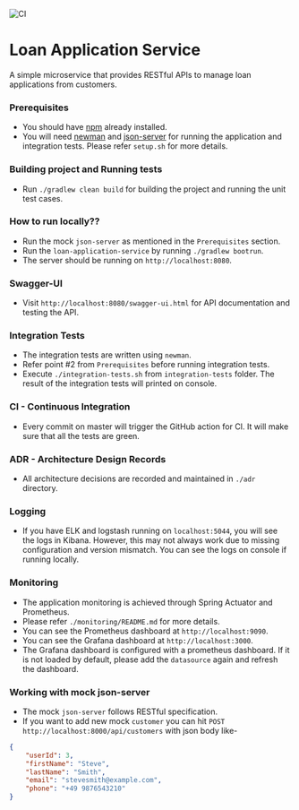 ![CI](https://github.com/kunalhiray7/loan-application-service/workflows/CI/badge.svg?branch=master)

# Loan Application Service

A simple microservice that provides RESTful APIs to manage loan applications from customers.

### Prerequisites
* You should have [npm](https://www.npmjs.com/) already installed.
* You will need [newman](https://github.com/postmanlabs/newman) and [json-server](https://github.com/typicode/json-server) for running the application
and integration tests. Please refer `setup.sh` for more details.

### Building project and Running tests
* Run `./gradlew clean build` for building the project and running the unit test cases.

### How to run locally??
* Run the mock `json-server` as mentioned in the `Prerequisites` section.
* Run the `loan-application-service` by running `./gradlew bootrun`.
* The server should be running on `http://localhost:8080`.

### Swagger-UI
* Visit `http://localhost:8080/swagger-ui.html` for API documentation and testing the API.

### Integration Tests
* The integration tests are written using `newman`.
* Refer point #2 from `Prerequisites` before running integration tests.
* Execute `./integration-tests.sh` from `integration-tests` folder. The result of the integration tests will printed on console. 

### CI - Continuous Integration
* Every commit on master will trigger the GitHub action for CI. It will make sure that all the tests are green.

### ADR - Architecture Design Records
* All architecture decisions are recorded and maintained in `./adr` directory.

### Logging
* If you have ELK and logstash running on `localhost:5044`, you will see the logs in Kibana. 
However, this may not always work due to missing configuration and version mismatch. You can see the logs on console if running locally.

### Monitoring
* The application monitoring is achieved through Spring Actuator and Prometheus.
* Please refer `./monitoring/README.md` for more details.
* You can see the Prometheus dashboard at `http://localhost:9090`.
* You can see the Grafana dashboard at `http://localhost:3000`.
* The Grafana dashboard is configured with a prometheus dashboard. If it is not loaded by default, 
please add the `datasource` again and refresh the dashboard.

### Working with mock json-server
* The mock `json-server` follows RESTful specification.
* If you want to add new mock `customer` you can hit `POST http://localhost:8000/api/customers` with json body like-
````json
{
    "userId": 3,
    "firstName": "Steve",
    "lastName": "Smith",
    "email": "stevesmith@example.com",
    "phone": "+49 9876543210"
}
````
